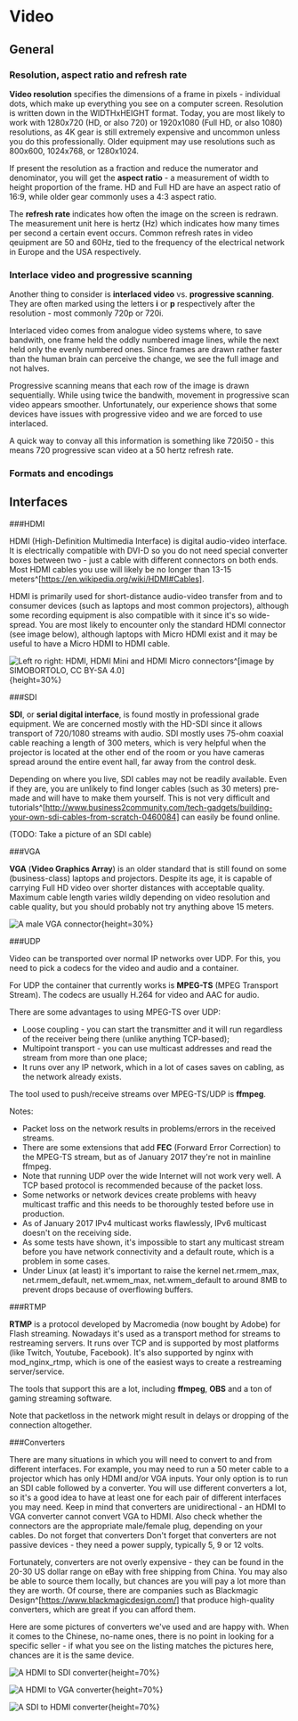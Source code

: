 Video
=====

## General

### Resolution, aspect ratio and refresh rate

__Video resolution__ specifies the dimensions of a frame in pixels - individual dots, which make up everything you see on a
computer screen. Resolution is written down in the WIDTHxHEIGHT format. Today, you are most likely to work with 1280x720 (HD, or also 720)
or 1920x1080 (Full HD, or also 1080) resolutions, as 4K gear is still extremely expensive and uncommon unless you do this professionally.
Older equipment may use resolutions such as 800x600, 1024x768, or 1280x1024.

If present the resolution as a fraction and reduce the numerator and denominator, you will get the __aspect ratio__ - a
measurement of width to height proportion of the frame. HD and Full HD are have an aspect ratio of 16:9, while older
gear commonly uses a 4:3 aspect ratio. 

The __refresh rate__ indicates how often the image on the screen is redrawn. The measurement unit here is hertz (Hz) which
indicates how many times per second a certain event occurs. Common refresh rates in video qeuipment are 50 and 60Hz, tied to the frequency
of the electrical network in Europe and the USA respectively.

### Interlace video and progressive scanning

Another thing to consider is __interlaced video__ vs. __progressive scanning__. They are often marked using the letters
__i__ or __p__ respectively after the resolution - most commonly 720p or 720i. 

Interlaced video comes from analogue video systems where, to save bandwith, one frame held the oddly numbered image lines, while the next held only
the evenly numbered ones. Since frames are drawn rather faster than the human brain can perceive the change, we see the full image and not halves.

Progressive scanning means that each row of the image is drawn sequentially. While using twice the bandwith, movement in progressive scan video
appears smoother. Unfortunately, our experience shows that some devices have issues with progressive video and we are forced to use interlaced.


A quick way to convay all this information is something like 720i50 - this means 720 progressive scan video at a 50 hertz refresh rate.

### Formats and encodings

## Interfaces

###HDMI

HDMI (High-Definition Multimedia Interface) is digital audio-video interface. It is electrically compatible with DVI-D so you do not
need special converter boxes between two - just a cable with different connectors on both ends. Most HDMI cables you use will likely be
no longer than 13-15 meters^[https://en.wikipedia.org/wiki/HDMI#Cables].

HDMI is primarily used for short-distance audio-video transfer from and to consumer devices (such as laptops and most common projectors), although some recording
equipment is also compatible with it since it's so wide-spread. You are most likely to encounter only the standard HDMI connector (see image below),
although laptops with Micro HDMI exist and it may be useful to have a Micro HDMI to HDMI cable.

![Left ro right: HDMI, HDMI Mini and HDMI Micro connectors^[image by SIMOBORTOLO, CC BY-SA 4.0]](images/ch03/hdmi_connectors.png){height=30%}

###SDI

__SDI__, or __serial digital interface__, is found mostly in professional grade equipment. We are concerned mostly with the HD-SDI since it allows transport
of 720/1080 streams with audio. SDI mostly uses 75-ohm coaxial cable reaching a length of 300 meters, which is very helpful when the projector is located
at the other end of the room or you have cameras spread around the entire event hall, far away from the control desk.

Depending on where you live, SDI cables may not be readily available. Even if they are, you are unlikely to find longer cables (such as 30 meters)
pre-made and will have to make them yourself. This is not very difficult and tutorials^[http://www.business2community.com/tech-gadgets/building-your-own-sdi-cables-from-scratch-0460084]
can easily be found online.

(TODO: Take a picture of an SDI cable)

###VGA

__VGA__ (__Video Graphics Array__) is an older standard that is still found on some (business-class) laptops and projectors. Despite its age, it
is capable of carrying Full HD video over shorter distances with acceptable quality. Maximum cable length varies wildly depending on video 
resolution and cable quality, but you should probably not try anything above 15 meters.

![A male VGA connector](images/ch03/vga.jpg){height=30%}

###UDP

Video can be transported over normal IP networks over UDP. For this, you need to pick a codecs for the video and audio and a container.

For UDP the container that currently works is __MPEG-TS__ (MPEG Transport Stream). The codecs are usually H.264 for video and AAC for audio.

There are some advantages to using MPEG-TS over UDP:
* Loose coupling - you can start the transmitter and it will run regardless of the receiver being there (unlike anything TCP-based);
* Multipoint transport - you can use multicast addresses and read the stream from more than one place;
* It runs over any IP network, which in a lot of cases saves on cabling, as the network already exists.

The tool used to push/receive streams over MPEG-TS/UDP is __ffmpeg__.

Notes:
* Packet loss on the network results in problems/errors in the received streams.
* There are some extensions that add __FEC__ (Forward Error Correction) to the MPEG-TS stream, but as of January 2017 they're not in mainline ffmpeg.
* Note that running UDP over the wide Internet will not work very well. A TCP based protocol is recommended because of the packet loss.
* Some networks or network devices create problems with heavy multicast traffic and this needs to be thoroughly tested before use in production.
* As of January 2017 IPv4 multicast works flawlessly, IPv6 multicast doesn't on the receiving side.
* As some tests have shown, it's impossible to start any multicast stream before you have network connectivity and a default route, which is a problem in some cases.
* Under Linux (at least) it's important to raise the kernel net.rmem_max, net.rmem_default, net.wmem_max, net.wmem_default to around 8MB to prevent drops because of overflowing buffers.


###RTMP

__RTMP__ is a protocol developed by Macromedia (now bought by Adobe) for Flash streaming. Nowadays it's used as a transport method for streams
to restreaming servers. It runs over TCP and is supported by most platforms (like Twitch, Youtube, Facebook). It's also supported by nginx with mod_nginx_rtmp,
which is one of the easiest ways to create a restreaming server/service.

The tools that support this are a lot, including __ffmpeg__, __OBS__ and a ton of gaming streaming software.

Note that packetloss in the network might result in delays or dropping of the connection altogether.

###Converters

There are many situations in which you will need to convert to and from different interfaces. For example,
you may need to run a 50 meter cable to a projector which has only HDMI and/or VGA inputs. Your only option is to run an SDI
cable followed by a converter. You will use different converters a lot, so it's a good idea to have at least one for each pair
of different interfaces you may need. Keep in mind that converters are unidirectional - an HDMI to VGA converter cannot convert
VGA to HDMI. Also check whether the connectors are the appropriate male/female plug, depending on your cables. Do not forget
that converters Don't forget that converters are not passive devices - they need a power supply, typically 5, 9 or 12 volts.

Fortunately, converters are not overly expensive - they can be found in the 20-30 US dollar range on eBay with free shipping
from China. You may also be able to source them locally, but chances are you will pay a lot more than they are worth. Of course,
there are companies such as Blackmagic Design^[https://www.blackmagicdesign.com/] that produce high-quality converters, which are
great if you can afford them.

Here are some pictures of converters we've used and are happy with. When it comes to the Chinese, no-name ones, 
there is no point in looking for a specific seller - if what you see on the listing matches the pictures here, chances are it is the same device.

![A HDMI to SDI converter](images/ch03/hdmi_sdi_converter.jpg){height=70%}  

![A HDMI to VGA converter](images/ch03/hdmi_vga_converter.jpg){height=70%}

![A SDI to HDMI converter](images/ch03/sdi_hdmi_converter.jpg){height=70%}

